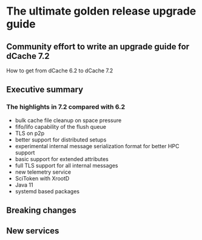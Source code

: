 
# The ultimate golden release upgrade guide

## Community effort to write an upgrade guide for dCache 7.2

How to get from dCache 6.2 to dCache 7.2

## Executive summary

### The highlights in 7.2 compared with 6.2

- bulk cache file cleanup on space pressure
- fifo/lifo capability of the flush queue
- TLS on p2p
- better support for distributed setups
- experimental internal message serialization format for better HPC support
- basic support for extended attributes
- full TLS support for all internal messages
- new telemetry service
- SciToken with XrootD
- Java 11
- systemd based packages

## Breaking changes


## New services

